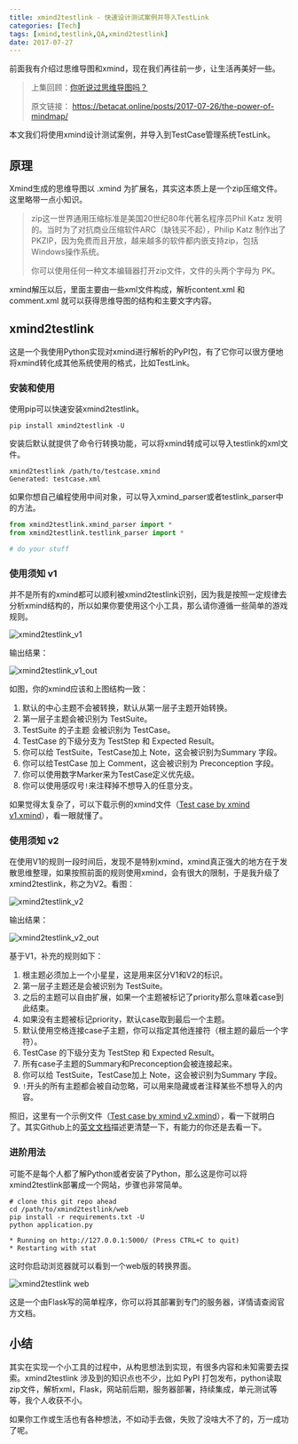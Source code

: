 ```yaml
---
title: xmind2testlink - 快速设计测试案例并导入TestLink
categories: [Tech]
tags: [xmind,testlink,QA,xmind2testlink]
date: 2017-07-27
---
```


前面我有介绍过思维导图和xmind，现在我们再往前一步，让生活再美好一些。

<!-- more -->

> 上集回顾：[你听说过思维导图吗？](https://betacat.online/posts/2017-07-26/the-power-of-mindmap/)
>
> 原文链接： https://betacat.online/posts/2017-07-26/the-power-of-mindmap/

本文我们将使用xmind设计测试案例，并导入到TestCase管理系统TestLink。

## 原理

Xmind生成的思维导图以 .xmind 为扩展名，其实这本质上是一个zip压缩文件。这里略带一点小知识。

> zip这一世界通用压缩标准是美国20世纪80年代著名程序员Phil Katz 发明的。当时为了对抗商业压缩软件ARC（缺钱买不起），Philip Katz 制作出了PKZIP，因为免费而且开放，越来越多的软件都内嵌支持zip，包括Windows操作系统。
>
> 你可以使用任何一种文本编辑器打开zip文件，文件的头两个字母为 PK。

xmind解压以后，里面主要由一些xml文件构成，解析content.xml 和 comment.xml 就可以获得思维导图的结构和主要文字内容。

## xmind2testlink

这是一个我使用Python实现对xmind进行解析的PyPI包，有了它你可以很方便地将xmind转化成其他系统使用的格式，比如TestLink。

### 安装和使用

使用pip可以快速安装xmind2testlink。

```
pip install xmind2testlink -U
```

安装后默认就提供了命令行转换功能，可以将xmind转成可以导入testlink的xml文件。

```
xmind2testlink /path/to/testcase.xmind
Generated: testcase.xml
```

如果你想自己编程使用中间对象，可以导入xmind_parser或者testlink_parser中的方法。

```python
from xmind2testlink.xmind_parser import *
from xmind2testlink.testlink_parser import *

# do your stuff
```
### 使用须知 v1

并不是所有的xmind都可以顺利被xmind2testlink识别，因为我是按照一定规律去分析xmind结构的，所以如果你要使用这个小工具，那么请你遵循一些简单的游戏规则。

![xmind2testlink_v1](https://github.com/tobyqin/xmind2testlink/raw/master/web/static/guide/xmind2testlink_v1.png)

输出结果：

![xmind2testlink_v1_out](https://github.com/tobyqin/xmind2testlink/raw/master/web/static/guide/xmind2testlink_v1_out.png)

如图，你的xmind应该和上图结构一致：

1. 默认的中心主题不会被转换，默认从第一层子主题开始转换。
2. 第一层子主题会被识别为 TestSuite。
3. TestSuite 的子主题 会被识别为 TestCase。
4. TestCase 的下级分支为 TestStep 和 Expected Result。
5. 你可以给 TestSuite，TestCase加上 Note，这会被识别为Summary 字段。
6. 你可以给TestCase 加上 Comment，这会被识别为 Preconception 字段。
7. 你可以使用数字Marker来为TestCase定义优先级。
8. 你可以使用感叹号`!`来注释掉不想导入的任意分支。


如果觉得太复杂了，可以下载示例的xmind文件（[Test case by xmind v1.xmind](https://github.com/tobyqin/xmind2testlink/blob/master/web/static/guide/test_case_by_xmind_v1.xmind)），看一眼就懂了。

### 使用须知 v2

在使用V1的规则一段时间后，发现不是特别xmind，xmind真正强大的地方在于发散思维整理，如果按照前面的规则使用xmind，会有很大的限制，于是我升级了xmind2testlink，称之为V2。看图：

![xmind2testlink_v2](https://github.com/tobyqin/xmind2testlink/raw/master/web/static/guide/xmind2testlink_v2.png)

输出结果：

![xmind2testlink_v2_out](https://github.com/tobyqin/xmind2testlink/raw/master/web/static/guide/xmind2testlink_v2_out.png)

基于V1，补充的规则如下：

1. 根主题必须加上一个小星星，这是用来区分V1和V2的标识。
2. 第一层子主题还是会被识别为 TestSuite。
3. 之后的主题可以自由扩展，如果一个主题被标记了priority那么意味着case到此结束。
4. 如果没有主题被标记priority，默认case取到最后一个主题。
5. 默认使用空格连接case子主题，你可以指定其他连接符（根主题的最后一个字符）。
6. TestCase 的下级分支为 TestStep 和 Expected Result。
7. 所有case子主题的Summary和Preconception会被连接起来。
8. 你可以给 TestSuite，TestCase加上 Note，这会被识别为Summary 字段。
9. `!`开头的所有主题都会被自动忽略，可以用来隐藏或者注释某些不想导入的内容。

照旧，这里有一个示例文件（[Test case by xmind v2.xmind](https://github.com/tobyqin/xmind2testlink/blob/master/web/static/guide/test_case_by_xmind_v2.xmind)），看一下就明白了。其实Github上的[英文文档](https://github.com/tobyqin/xmind2testlink)描述更清楚一下，有能力的你还是去看一下。

### 进阶用法

可能不是每个人都了解Python或者安装了Python，那么这是你可以将xmind2testlink部署成一个网站，步骤也非常简单。

```
# clone this git repo ahead
cd /path/to/xmind2testlink/web
pip install -r requirements.txt -U
python application.py

* Running on http://127.0.0.1:5000/ (Press CTRL+C to quit)
* Restarting with stat
```

这时你启动浏览器就可以看到一个web版的转换界面。

![xmind2testlink web](https://raw.githubusercontent.com/tobyqin/xmind2testlink/master/web/static/guide/web.png)

这是一个由Flask写的简单程序，你可以将其部署到专门的服务器，详情请查阅官方文档。

## 小结

其实在实现一个小工具的过程中，从构思想法到实现，有很多内容和未知需要去探索。xmind2testlink 涉及到的知识点也不少，比如 PyPI 打包发布，python读取zip文件，解析xml，Flask，网站前后期，服务器部署，持续集成，单元测试等等，我个人收获不小。

如果你工作或生活也有各种想法，不如动手去做，失败了没啥大不了的，万一成功了呢。